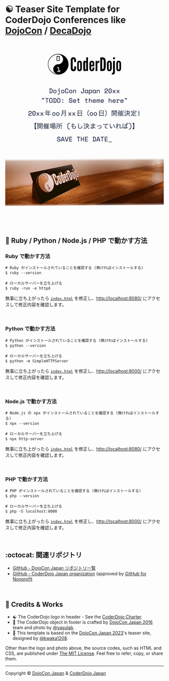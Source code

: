 # :yin_yang: Teaser Site Template for CoderDojo Conferences like [DojoCon](https://dojocon.coderdojo.jp/) / [DecaDojo](https://decadojo.coderdojo.jp/)

[![Screenshot](https://github.com/coderdojo-japan/dojocon-template.coderdojo.jp/blob/main/img/screenshot.gif?raw=true)](https://dojocon-template.coderdojo.jp/)

<br>

## :wrench: Ruby / Python / Node.js / PHP で動かす方法

### Ruby で動かす方法

```shell
# Ruby がインストールされていることを確認する (無ければインストールする)
$ ruby --version

# ローカルサーバーを立ち上げる
$ ruby -run -e httpd
```

無事に立ち上がったら [`index.html`](https://github.com/coderdojo-japan/dojocon-template.coderdojo.jp/blob/main/index.html) を修正し、[http://localhost:8080/](http://localhost:8080/) にアクセスして修正内容を確認します。

<br>


### Python で動かす方法

```shell
# Python がインストールされていることを確認する (無ければインストールする)
$ python --version

# ローカルサーバーを立ち上げる
$ python -m SimpleHTTPServer
```

無事に立ち上がったら [`index.html`](https://github.com/coderdojo-japan/dojocon-template.coderdojo.jp/blob/main/index.html) を修正し、[http://localhost:8000/](http://localhost:8000/) にアクセスして修正内容を確認します。

<br>


### Node.js で動かす方法

```shell
# Node.js の npx がインストールされていることを確認する (無ければインストールする)
$ npx --version

# ローカルサーバーを立ち上げる
$ npx http-server
```

無事に立ち上がったら [`index.html`](https://github.com/coderdojo-japan/dojocon-template.coderdojo.jp/blob/main/index.html) を修正し、[http://localhost:8080/](http://localhost:8080/) にアクセスして修正内容を確認します。

<br>


### PHP で動かす方法

```shell
# PHP がインストールされていることを確認する (無ければインストールする)
$ php --version

# ローカルサーバーを立ち上げる
$ php -S localhost:8000
```

無事に立ち上がったら [`index.html`](https://github.com/coderdojo-japan/dojocon-template.coderdojo.jp/blob/main/index.html) を修正し、[http://localhost:8000/](http://localhost:8000/) にアクセスして修正内容を確認します。

<br>


## :octocat: 関連リポジトリ

- [GitHub - DojoCon Japan リポジトリ一覧](https://github.com/search?q=org%3Acoderdojo-japan%20dojocon&type=repositories)
- [GitHub - CoderDojo Japan organization](https://github.com/coderdojo-japan) (approved by [GitHub for Nonprofit](https://news.coderdojo.jp/2019/08/29/github-for-nonprofit/)

<br>

<div id='license'></div>

## :handshake: Credits & Works

- :yin_yang: The CoderDojo logo in header - See the [CoderDojo Charter](https://coderdojo.jp/charter).
- :camera_flash: The CoderDojo object in footer is crafted by [DojoCon Japan 2016](https://dojocon2016.coderdojo.jp/) team and photo by [@yasulab](https://github.com/yasulab).
- :art: This template is based on the [DojoCon Japan 2023](https://dojocon2023.coderdojo.jp/)'s teaser site, designed by [@kwaka1208](https://github.com/kwaka1208).

Other than the logo and photo above, the source codes, such as HTML and CSS, are published under [The MIT License](https://github.com/coderdojo-japan/teaser-template.coderdojo.jp/blob/main/LICENSE). Feel free to refer, copy, or share them.

-----

Copyright ©  [DojoCon Japan](https://dojocon.coderdojo.jp/) & [CoderDojo Japan](https://github.com/coderdojo-japan)
